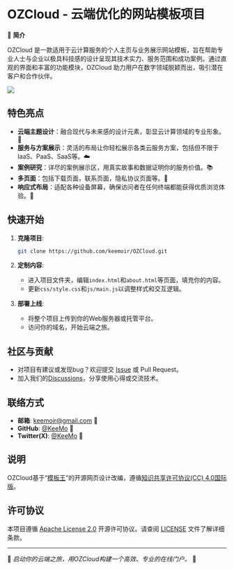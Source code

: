 # OZCloud - 云端优化的网站模板项目

🚀 **简介**

OZCloud 是一款适用于云计算服务的个人主页与业务展示网站模板，旨在帮助专业人士与企业以极具科技感的设计呈现其技术实力、服务范围和成功案例。通过直观的界面和丰富的功能模块，OZCloud 助力用户在数字领域脱颖而出，吸引潜在客户和合作伙伴。

![](https://cdn1.origz.com/api/v3/file/get/8/%E5%B1%8F%E5%B9%95%E6%88%AA%E5%9B%BE%202024-06-25%20201755.png?sign=p68gaSsekv0JKgsz6-cSMHnzp0A8FEfWnSDE0pSNh84%3D%3A0)

## 特色亮点

- **云端主题设计**：融合现代与未来感的设计元素，彰显云计算领域的专业形象。🌌
- **服务与方案展示**：灵活的布局让你轻松展示各类云服务方案，包括但不限于IaaS、PaaS、SaaS等。☁️
- **案例研究**：详尽的案例展示区，用真实故事和数据证明你的服务价值。📚
- **多页面**：包括下载页面，联系页面，隐私协议页面等。📝
- **响应式布局**：适配各种设备屏幕，确保访问者在任何终端都能获得优质浏览体验。📱

## 快速开始

1. **克隆项目**:

   ```sh
   git clone https://github.com/keemoir/OZCloud.git
   ```

2. **定制内容**:

   - 进入项目文件夹，编辑`index.html`和`about.html`等页面，填充你的内容。
   - 更新`css/style.css`和`js/main.js`以调整样式和交互逻辑。

3. **部署上线**:

   - 将整个项目上传到你的Web服务器或托管平台。
   - 访问你的域名，开始云端之旅。

## 社区与贡献

- 对项目有建议或发现bug？欢迎提交 [Issue](https://github.com/keemoir/OZCloud/issues) 或 Pull Request。
- 加入我们的[Discussions](https://pd.qq.com/s/bxyg25yjw)，分享使用心得或交流技术。

## 联络方式

- **邮箱**: keemoir@gmail.com 📨
- **GitHub**: [@KeeMo](https://github.com/keemoir) 💾
- **Twitter(X)**: [@KeeMo](https://x.com/keemoir) 💼

## 说明

OZCloud基于“[模板王](http://www.mobanwang.com/mb/ind/)”的开源网页设计改编，遵循[知识共享许可协议(CC) 4.0国际版](https://creativecommons.org/licenses/by/4.0/)。

## 许可协议

本项目遵循 [Apache License 2.0](LICENSE) 开源许可协议。请查阅 [LICENSE](LICENSE) 文件了解详细条款。

---

🌟 _启动你的云端之旅，用OZCloud构建一个高效、专业的在线门户。_ 🌟

